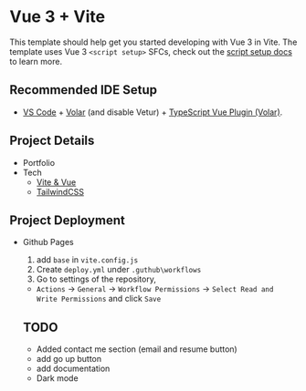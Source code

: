 # Vue 3 + Vite

This template should help get you started developing with Vue 3 in Vite. The template uses Vue 3 `<script setup>` SFCs, check out the [script setup docs](https://v3.vuejs.org/api/sfc-script-setup.html#sfc-script-setup) to learn more.

## Recommended IDE Setup

- [VS Code](https://code.visualstudio.com/) + [Volar](https://marketplace.visualstudio.com/items?itemName=Vue.volar) (and disable Vetur) + [TypeScript Vue Plugin (Volar)](https://marketplace.visualstudio.com/items?itemName=Vue.vscode-typescript-vue-plugin).

## Project Details

- Portfolio
- Tech
  - [Vite & Vue](https://tailwindcss.com/docs/guides/vite#vue)
  - [TailwindCSS](https://tailwindcss.com/docs/installation)

## Project Deployment

- Github Pages

  1. add `base` in `vite.config.js`
  2. Create `deploy.yml` under `.guthub\workflows`
  3. Go to settings of the repository,

  - `Actions` -> `General` -> `Workflow Permissions` -> `Select Read and Write Permissions` and click `Save`

  ## TODO

  - Added contact me section (email and resume button)
  - add go up button
  - add documentation
  - Dark mode
